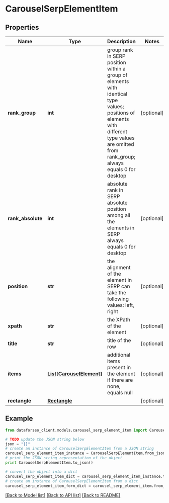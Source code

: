# CarouselSerpElementItem


## Properties

Name | Type | Description | Notes
------------ | ------------- | ------------- | -------------
**rank_group** | **int** | group rank in SERP position within a group of elements with identical type values; positions of elements with different type values are omitted from rank_group; always equals 0 for desktop | [optional] 
**rank_absolute** | **int** | absolute rank in SERP absolute position among all the elements in SERP always equals 0 for desktop | [optional] 
**position** | **str** | the alignment of the element in SERP can take the following values: left, right | [optional] 
**xpath** | **str** | the XPath of the element | [optional] 
**title** | **str** | title of the row | [optional] 
**items** | [**List[CarouselElement]**](CarouselElement.md) | additional items present in the element if there are none, equals null | [optional] 
**rectangle** | [**Rectangle**](Rectangle.md) |  | [optional] 

## Example

```python
from dataforseo_client.models.carousel_serp_element_item import CarouselSerpElementItem

# TODO update the JSON string below
json = "{}"
# create an instance of CarouselSerpElementItem from a JSON string
carousel_serp_element_item_instance = CarouselSerpElementItem.from_json(json)
# print the JSON string representation of the object
print CarouselSerpElementItem.to_json()

# convert the object into a dict
carousel_serp_element_item_dict = carousel_serp_element_item_instance.to_dict()
# create an instance of CarouselSerpElementItem from a dict
carousel_serp_element_item_form_dict = carousel_serp_element_item.from_dict(carousel_serp_element_item_dict)
```
[[Back to Model list]](../README.md#documentation-for-models) [[Back to API list]](../README.md#documentation-for-api-endpoints) [[Back to README]](../README.md)


